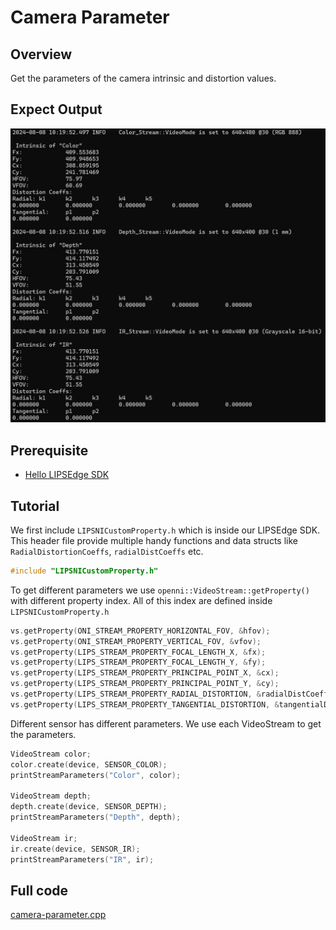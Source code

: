 # Camera Parameter

## Overview

Get the parameters of the camera intrinsic and distortion values.

## Expect Output

![](../../.asset/camera-parameters.png)

## Prerequisite

- [Hello LIPSEdge SDK](../hello-lipsedge-sdk/)

## Tutorial

We first include `LIPSNICustomProperty.h` which is inside our LIPSEdge SDK. This header file provide multiple handy functions and data structs like `RadialDistortionCoeffs`, `radialDistCoeffs` etc.

```cpp
#include "LIPSNICustomProperty.h"
```

To get different parameters we use `openni::VideoStream::getProperty()` with different property index. All of this index are defined inside `LIPSNICustomProperty.h`

```cpp
vs.getProperty(ONI_STREAM_PROPERTY_HORIZONTAL_FOV, &hfov);
vs.getProperty(ONI_STREAM_PROPERTY_VERTICAL_FOV, &vfov);
vs.getProperty(LIPS_STREAM_PROPERTY_FOCAL_LENGTH_X, &fx);
vs.getProperty(LIPS_STREAM_PROPERTY_FOCAL_LENGTH_Y, &fy);
vs.getProperty(LIPS_STREAM_PROPERTY_PRINCIPAL_POINT_X, &cx);
vs.getProperty(LIPS_STREAM_PROPERTY_PRINCIPAL_POINT_Y, &cy);
vs.getProperty(LIPS_STREAM_PROPERTY_RADIAL_DISTORTION, &radialDistCoeffs);
vs.getProperty(LIPS_STREAM_PROPERTY_TANGENTIAL_DISTORTION, &tangentialDistCoeffs);
```

Different sensor has different parameters. We use each VideoStream to get the parameters.

```cpp
VideoStream color;
color.create(device, SENSOR_COLOR);
printStreamParameters("Color", color);

VideoStream depth;
depth.create(device, SENSOR_DEPTH);
printStreamParameters("Depth", depth);

VideoStream ir;
ir.create(device, SENSOR_IR);
printStreamParameters("IR", ir);
```

## Full code

[camera-parameter.cpp](https://github.com/HedgeHao/LIPSedgeSDK_Tutorial/blob/master/c%2B%2B/camera-parameter/camera-parameter.cpp)
